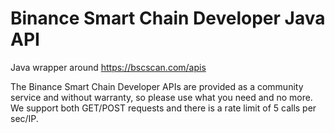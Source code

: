 # Binance Smart Chain Developer Java API
Java wrapper around https://bscscan.com/apis

The Binance Smart Chain Developer APIs are provided as a community service and without warranty, so please use what you need and no more. We support both GET/POST requests and there is a rate limit of 5 calls per sec/IP.